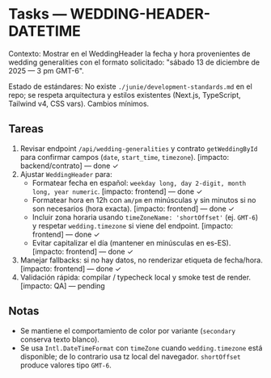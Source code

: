 # Tasks — WEDDING-HEADER-DATETIME

Contexto: Mostrar en el WeddingHeader la fecha y hora provenientes de wedding generalities con el formato solicitado: "sábado 13 de diciembre de 2025 — 3 pm GMT-6".

Estado de estándares: No existe `./junie/development-standards.md` en el repo; se respeta arquitectura y estilos existentes (Next.js, TypeScript, Tailwind v4, CSS vars). Cambios mínimos.

## Tareas
1. Revisar endpoint `/api/wedding-generalities` y contrato `getWeddingById` para confirmar campos (`date`, `start_time`, `timezone`). [impacto: backend/contrato] — done ✓
2. Ajustar `WeddingHeader` para:
   - Formatear fecha en español: `weekday long, day 2-digit, month long, year numeric`. [impacto: frontend] — done ✓
   - Formatear hora en 12h con `am/pm` en minúsculas y sin minutos si no son necesarios (hora exacta). [impacto: frontend] — done ✓
   - Incluir zona horaria usando `timeZoneName: 'shortOffset'` (ej. `GMT-6`) y respetar `wedding.timezone` si viene del endpoint. [impacto: frontend] — done ✓
   - Evitar capitalizar el día (mantener en minúsculas en es-ES). [impacto: frontend] — done ✓
3. Manejar fallbacks: si no hay datos, no renderizar etiqueta de fecha/hora. [impacto: frontend] — done ✓
4. Validación rápida: compilar / typecheck local y smoke test de render. [impacto: QA] — pending

## Notas
- Se mantiene el comportamiento de color por variante (`secondary` conserva texto blanco).
- Se usa `Intl.DateTimeFormat` con `timeZone` cuando `wedding.timezone` está disponible; de lo contrario usa tz local del navegador. `shortOffset` produce valores tipo `GMT-6`.
